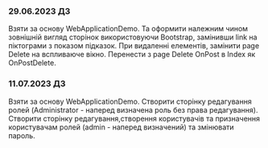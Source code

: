### 29.06.2023 ДЗ
Взяти за основу WebApplicationDemo. Та оформити належним чином зовнішній вигляд сторінок використовуючи Bootstrap, замінивши link на піктограми з показом підказок. При видаленні елементів, замінити page Delete на вспливаюче вікно. Перенести з page Delete OnPost в Index як OnPostDelete.

### 11.07.2023 ДЗ
Взяти за основу WebApplicationDemo. 
	Створити сторінку редагування ролей (Administrator - наперед визначена роль без права редагування).
    Створити сторінку редагування,створення користувачів та призначення користувачам ролей (admin - наперед визначений) та змінювати пароль.
